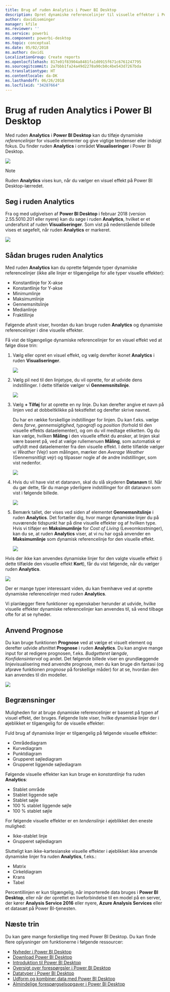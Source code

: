 ```yaml
---
title: Brug af ruden Analytics i Power BI Desktop
description: Opret dynamiske referencelinjer til visuelle effekter i Power BI Desktop
author: davidiseminger
manager: kfile
ms.reviewer: ''
ms.service: powerbi
ms.component: powerbi-desktop
ms.topic: conceptual
ms.date: 05/02/2018
ms.author: davidi
LocalizationGroup: Create reports
ms.openlocfilehash: 817e01f83904a8481fa1d0915f671c6761247795
ms.sourcegitcommit: 2a7bbb1fa24a49d2278a90cb0c4be543d7267bda
ms.translationtype: HT
ms.contentlocale: da-DK
ms.lasthandoff: 06/26/2018
ms.locfileid: "34287664"
---
```

# <a name="using-the-analytics-pane-in-power-bi-desktop"></a>Brug af ruden Analytics i Power BI Desktop
Med ruden **Analytics** i **Power BI Desktop** kan du tilføje dynamiske *referencelinjer* for visuelle elementer og give vigtige tendenser eller indsigt fokus. Du finder ruden **Analytics** i området **Visualiseringer** i Power BI Desktop.

![](media/desktop-analytics-pane/analytics-pane_1.png)

> [!NOTE]
> Ruden **Analytics** vises kun, når du vælger en visuel effekt på Power BI Desktop-lærredet.

## <a name="search-within-the-analytics-pane"></a>Søg i ruden Analytics
Fra og med udgivelsen af **Power BI Desktop** i februar 2018 (version 2.55.5010.201 eller nyere) kan du søge i ruden **Analytics**, hvilket er et underafsnit af ruden **Visualiseringer**. Som vist på nedenstående billede vises et søgefelt, når ruden **Analytics** er markeret.

![](media/desktop-analytics-pane/analytics-pane_1b.png)

## <a name="using-the-analytics-pane"></a>Sådan bruges ruden Analytics
Med ruden **Analytics** kan du oprette følgende typer dynamiske referencelinjer (ikke alle linjer er tilgængelige for alle typer visuelle effekter):

* Konstantlinje for X-akse
* Konstantlinje for Y-akse
* Minimumlinje
* Maksimumlinje
* Gennemsnitslinje
* Medianlinje
* Fraktillinje

Følgende afsnit viser, hvordan du kan bruge ruden **Analytics** og dynamiske referencelinjer i dine visuelle effekter.

Få vist de tilgængelige dynamiske referencelinjer for en visuel effekt ved at følge disse trin:

1. Vælg eller opret en visuel effekt, og vælg derefter ikonet **Analytics** i ruden **Visualiseringer**.
   
   ![](media/desktop-analytics-pane/analytics-pane_2.png)
2. Vælg pil ned til den linjetype, du vil oprette, for at udvide dens indstillinger. I dette tilfælde vælger vi **Gennemsnitslinje**.
   
   ![](media/desktop-analytics-pane/analytics-pane_3.png)
3. Vælg **+ Tilføj** for at oprette en ny linje. Du kan derefter angive et navn på linjen ved at dobbeltklikke på tekstfeltet og derefter skrive navnet.
   
   Du har en række forskellige indstillinger for linjen. Du kan f.eks. vælge dens *farve*, *gennemsigtighed*, *typografi* og *position* (forhold til den visuelle effekts dataelementer), og om du vil medtage etiketten. Og du kan vælge, hvilken **Måling** i den visuelle effekt du ønsker, at linjen skal være baseret på, ved at vælge rullemenuen **Måling**, som automatisk er udfyldt med dataelementer fra den visuelle effekt. I dette tilfælde vælger vi *Weather* (Vejr) som målingen, mærker den *Average Weather* (Gennemsnitligt vejr) og tilpasser nogle af de andre indstillinger, som vist nedenfor.
   
   ![](media/desktop-analytics-pane/analytics-pane_4.png)
4. Hvis du vil have vist et datanavn, skal du slå skyderen **Datanavn** til. Når du gør dette, får du mange yderligere indstillinger for dit datanavn som vist i følgende billede.
   
   ![](media/desktop-analytics-pane/analytics-pane_5.png)
5. Bemærk tallet, der vises ved siden af elementet **Gennemsnitslinje** i ruden **Analytics**. Det fortæller dig, hvor mange dynamiske linjer du på nuværende tidspunkt har på dine visuelle effekter og af hvilken type. Hvis vi tilføjer en **Maksimumlinje** for *Cost of Living* (Leveomkostninger), kan du se, at ruden **Analytics** viser, at vi nu har også anvender en **Maksimumlinje** som dynamisk referencelinje for den visuelle effekt.
   
   ![](media/desktop-analytics-pane/analytics-pane_6.png)

Hvis der ikke kan anvendes dynamiske linjer for den valgte visuelle effekt (i dette tilfælde den visuelle effekt **Kort**), får du vist følgende, når du vælger ruden **Analytics**.

![](media/desktop-analytics-pane/analytics-pane_7.png)

Der er mange typer interessant viden, du kan fremhæve ved at oprette dynamiske referencelinjer med ruden **Analytics**.

Vi planlægger flere funktioner og egenskaber herunder at udvide, hvilke visuelle effekter dynamiske referencelinjer kan anvendes til, så vend tilbage ofte for at se nyheder.

## <a name="apply-forecasting"></a>Anvend Prognose
Du kan bruge funktionen **Prognose** ved at vælge et visuelt element og derefter udvide afsnittet **Prognose** i ruden **Analytics**. Du kan angive mange input for at redigere prognosen, f.eks. *Budgetteret længde*, *Konfidensinterval* og andet. Det følgende billede viser en grundlæggende linjevisualisering med anvendte prognose, men du kan bruge din fantasi (og afprøve funktionen *prognose* på forskellige måder) for at se, hvordan den kan anvendes til din modeller.

![](media/desktop-analytics-pane/analytics-pane_8.png)

## <a name="limitations"></a>Begrænsninger
Muligheden for at bruge dynamiske referencelinjer er baseret på typen af visuel effekt, der bruges. Følgende liste viser, hvilke dynamiske linjer der i øjeblikket er tilgængelig for de visuelle effekter:

Fuld brug af dynamiske linjer er tilgængelig på følgende visuelle effekter:

* Områdediagram
* Kurvediagram
* Punktdiagram
* Grupperet søjlediagram
* Grupperet liggende søjlediagram

Følgende visuelle effekter kan kun bruge en *konstantlinje* fra ruden **Analytics**:

* Stablet område
* Stablet liggende søjle
* Stablet søjle
* 100 % stablet liggende søjle
* 100 % stablet søjle

For følgende visuelle effekter er en *tendenslinje* i øjeblikket den eneste mulighed:

* Ikke-stablet linje
* Grupperet søjlediagram

Slutteligt kan ikke-kartesianske visuelle effekter i øjeblikket ikke anvende dynamiske linjer fra ruden **Analytics**, f.eks.:

* Matrix
* Cirkeldiagram
* Krans
* Tabel

Percentillinjen er kun tilgængelig, når importerede data bruges i **Power BI Desktop**, eller når der oprettet en liveforbindelse til en model på en server, der kører **Analysis Service 2016** eller nyere, **Azure Analysis Services** eller et datasæt på Power BI-tjenesten. 

## <a name="next-steps"></a>Næste trin
Du kan gøre mange forskellige ting med Power BI Desktop. Du kan finde flere oplysninger om funktionerne i følgende ressourcer:

* [Nyheder i Power BI Desktop](desktop-latest-update.md)
* [Download Power BI Desktop](desktop-get-the-desktop.md)
* [Introduktion til Power BI Desktop](desktop-getting-started.md)
* [Oversigt over forespørgsler i Power BI Desktop](desktop-query-overview.md)
* [Datatyper i Power BI Desktop](desktop-data-types.md)
* [Udform og kombiner data med Power BI Desktop](desktop-shape-and-combine-data.md)
* [Almindelige forespørgselsopgaver i Power BI Desktop](desktop-common-query-tasks.md)    

